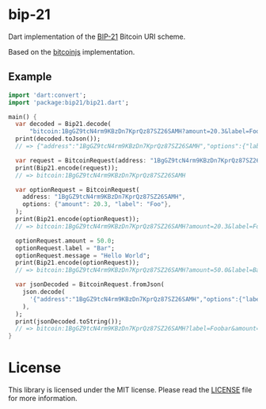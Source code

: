 # bip-21

Dart implementation of the [BIP-21](https://github.com/bitcoin/bips/blob/master/bip-0021.mediawiki) Bitcoin URI scheme.

Based on the [bitcoinjs](https://github.com/bitcoinjs/bip21) implementation.

## Example

```dart
import 'dart:convert';
import 'package:bip21/bip21.dart';

main() {
  var decoded = Bip21.decode(
      "bitcoin:1BgGZ9tcN4rm9KBzDn7KprQz87SZ26SAMH?amount=20.3&label=Foobar");
  print(decoded.toJson());
  // => {"address":"1BgGZ9tcN4rm9KBzDn7KprQz87SZ26SAMH","options":{"label":"Foobar","amount":20.3}}

  var request = BitcoinRequest(address: "1BgGZ9tcN4rm9KBzDn7KprQz87SZ26SAMH");
  print(Bip21.encode(request));
  // => bitcoin:1BgGZ9tcN4rm9KBzDn7KprQz87SZ26SAMH

  var optionRequest = BitcoinRequest(
    address: "1BgGZ9tcN4rm9KBzDn7KprQz87SZ26SAMH",
    options: {"amount": 20.3, "label": "Foo"},
  );
  print(Bip21.encode(optionRequest));
  // => bitcoin:1BgGZ9tcN4rm9KBzDn7KprQz87SZ26SAMH?amount=20.3&label=Foo

  optionRequest.amount = 50.0;
  optionRequest.label = "Bar";
  optionRequest.message = "Hello World";
  print(Bip21.encode(optionRequest));
  // => bitcoin:1BgGZ9tcN4rm9KBzDn7KprQz87SZ26SAMH?amount=50.0&label=Bar&message=Hello%20World

  var jsonDecoded = BitcoinRequest.fromJson(
    json.decode(
      '{"address":"1BgGZ9tcN4rm9KBzDn7KprQz87SZ26SAMH","options":{"label":"Foobar","amount":20.3}}',
    ),
  );
  print(jsonDecoded.toString());
  // => bitcoin:1BgGZ9tcN4rm9KBzDn7KprQz87SZ26SAMH?label=Foobar&amount=20.3
}
```
# License

This library is licensed under the MIT license. Please read the [LICENSE](LICENSE) file for more information.
